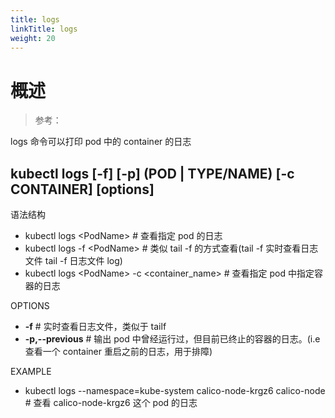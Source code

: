 ```yaml
---
title: logs
linkTitle: logs
weight: 20
---
```


# 概述

> 参考：

logs 命令可以打印 pod 中的 container 的日志

## kubectl logs \[-f] \[-p] (POD | TYPE/NAME) \[-c CONTAINER] \[options]

语法结构

- kubectl logs \<PodName> # 查看指定 pod 的日志
- kubectl logs -f \<PodName> # 类似 tail -f 的方式查看(tail -f 实时查看日志文件 tail -f 日志文件 log)
- kubectl logs \<PodName> -c \<container_name> # 查看指定 pod 中指定容器的日志

OPTIONS

- **-f** # 实时查看日志文件，类似于 tailf
- **-p,--previous** # 输出 pod 中曾经运行过，但目前已终止的容器的日志。(i.e 查看一个 container 重启之前的日志，用于排障)

EXAMPLE

- kubectl logs --namespace=kube-system calico-node-krgz6 calico-node # 查看 calico-node-krgz6 这个 pod 的日志
